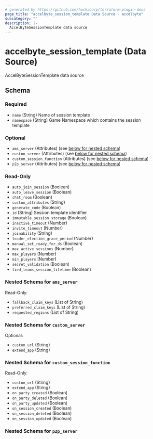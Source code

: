 ```yaml
---
# generated by https://github.com/hashicorp/terraform-plugin-docs
page_title: "accelbyte_session_template Data Source - accelbyte"
subcategory: ""
description: |-
  AccelByteSessionTemplate data source
---
```


# accelbyte_session_template (Data Source)

AccelByteSessionTemplate data source



<!-- schema generated by tfplugindocs -->
## Schema

### Required

- `name` (String) Name of session template
- `namespace` (String) Game Namespace which contains the session template

### Optional

- `ams_server` (Attributes) (see [below for nested schema](#nestedatt--ams_server))
- `custom_server` (Attributes) (see [below for nested schema](#nestedatt--custom_server))
- `custom_session_function` (Attributes) (see [below for nested schema](#nestedatt--custom_session_function))
- `p2p_server` (Attributes) (see [below for nested schema](#nestedatt--p2p_server))

### Read-Only

- `auto_join_session` (Boolean)
- `auto_leave_session` (Boolean)
- `chat_room` (Boolean)
- `custom_attributes` (String)
- `generate_code` (Boolean)
- `id` (String) Session template identifier
- `immutable_session_storage` (Boolean)
- `inactive_timeout` (Number)
- `invite_timeout` (Number)
- `joinability` (String)
- `leader_election_grace_period` (Number)
- `manual_set_ready_for_ds` (Boolean)
- `max_active_sessions` (Number)
- `max_players` (Number)
- `min_players` (Number)
- `secret_validation` (Boolean)
- `tied_teams_session_lifetime` (Boolean)

<a id="nestedatt--ams_server"></a>
### Nested Schema for `ams_server`

Read-Only:

- `fallback_claim_keys` (List of String)
- `preferred_claim_keys` (List of String)
- `requested_regions` (List of String)


<a id="nestedatt--custom_server"></a>
### Nested Schema for `custom_server`

Optional:

- `custom_url` (String)
- `extend_app` (String)


<a id="nestedatt--custom_session_function"></a>
### Nested Schema for `custom_session_function`

Read-Only:

- `custom_url` (String)
- `extend_app` (String)
- `on_party_created` (Boolean)
- `on_party_deleted` (Boolean)
- `on_party_updated` (Boolean)
- `on_session_created` (Boolean)
- `on_session_deleted` (Boolean)
- `on_session_updated` (Boolean)


<a id="nestedatt--p2p_server"></a>
### Nested Schema for `p2p_server`
